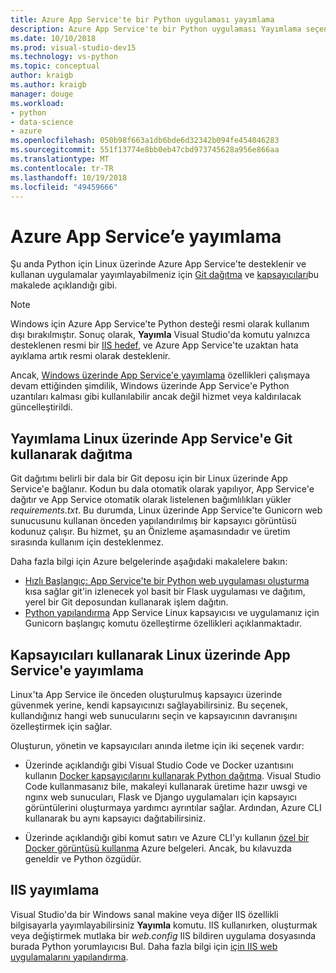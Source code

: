 ```yaml
---
title: Azure App Service'te bir Python uygulaması yayımlama
description: Azure App Service'te bir Python uygulaması Yayımlama seçenekleri.
ms.date: 10/10/2018
ms.prod: visual-studio-dev15
ms.technology: vs-python
ms.topic: conceptual
author: kraigb
ms.author: kraigb
manager: douge
ms.workload:
- python
- data-science
- azure
ms.openlocfilehash: 050b98f663a1db6bde6d32342b094fe454046283
ms.sourcegitcommit: 551f13774e8bb0eb47cbd973745628a956e866aa
ms.translationtype: MT
ms.contentlocale: tr-TR
ms.lasthandoff: 10/19/2018
ms.locfileid: "49459666"
---
```

# <a name="publish-to-azure-app-service"></a>Azure App Service’e yayımlama

Şu anda Python için Linux üzerinde Azure App Service'te desteklenir ve kullanan uygulamalar yayımlayabilmeniz için [Git dağıtma](#publish-to-app-service-on-linux-using-git-deploy) ve [kapsayıcıları](#publish-to-app-service-on-linux-using-containers)bu makalede açıklandığı gibi.

> [!Note]
> Windows için Azure App Service'te Python desteği resmi olarak kullanım dışı bırakılmıştır. Sonuç olarak, **Yayımla** Visual Studio'da komutu yalnızca desteklenen resmi bir [IIS hedef](#publish-to-iis), ve Azure App Service'te uzaktan hata ayıklama artık resmi olarak desteklenir.
>
> Ancak, [Windows üzerinde App Service'e yayımlama](publish-to-app-service-windows.md) özellikleri çalışmaya devam ettiğinden şimdilik, Windows üzerinde App Service'e Python uzantıları kalması gibi kullanılabilir ancak değil hizmet veya kaldırılacak güncelleştirildi.

## <a name="publish-to-app-service-on-linux-using-git-deploy"></a>Yayımlama Linux üzerinde App Service'e Git kullanarak dağıtma

Git dağıtımı belirli bir dala bir Git deposu için bir Linux üzerinde App Service'e bağlanır. Kodun bu dala otomatik olarak yapılıyor, App Service'e dağıtır ve App Service otomatik olarak listelenen bağımlılıkları yükler *requirements.txt*. Bu durumda, Linux üzerinde App Service'te Gunicorn web sunucusunu kullanan önceden yapılandırılmış bir kapsayıcı görüntüsü kodunuz çalışır. Bu hizmet, şu an Önizleme aşamasındadır ve üretim sırasında kullanım için desteklenmez.

Daha fazla bilgi için Azure belgelerinde aşağıdaki makalelere bakın:

- [Hızlı Başlangıç: App Service'te bir Python web uygulaması oluşturma](/azure/app-service/containers/quickstart-python?toc=%2Fpython%2Fazure%2FTOC.json) kısa sağlar git'in izlenecek yol basit bir Flask uygulaması ve dağıtım, yerel bir Git deposundan kullanarak işlem dağıtın.
- [Python yapılandırma](/azure/app-service/containers/how-to-configure-python) App Service Linux kapsayıcısı ve uygulamanız için Gunicorn başlangıç komutu özelleştirme özellikleri açıklanmaktadır.

## <a name="publish-to-app-service-on-linux-using-containers"></a>Kapsayıcıları kullanarak Linux üzerinde App Service'e yayımlama

Linux'ta App Service ile önceden oluşturulmuş kapsayıcı üzerinde güvenmek yerine, kendi kapsayıcınızı sağlayabilirsiniz. Bu seçenek, kullandığınız hangi web sunucularını seçin ve kapsayıcının davranışını özelleştirmek için sağlar.

Oluşturun, yönetin ve kapsayıcıları anında iletme için iki seçenek vardır:

- Üzerinde açıklandığı gibi Visual Studio Code ve Docker uzantısını kullanın [Docker kapsayıcılarını kullanarak Python dağıtma](https://code.visualstudio.com/docs/python/tutorial-deploy-containers). Visual Studio Code kullanmasanız bile, makaleyi kullanarak üretime hazır uwsgi ve ngınx web sunucuları, Flask ve Django uygulamaları için kapsayıcı görüntülerini oluşturmaya yardımcı ayrıntılar sağlar. Ardından, Azure CLI kullanarak bu aynı kapsayıcı dağıtabilirsiniz.

- Üzerinde açıklandığı gibi komut satırı ve Azure CLI'yı kullanın [özel bir Docker görüntüsü kullanma](/azure/app-service/containers/tutorial-custom-docker-image) Azure belgeleri. Ancak, bu kılavuzda geneldir ve Python özgüdür.

## <a name="publish-to-iis"></a>IIS yayımlama

Visual Studio'da bir Windows sanal makine veya diğer IIS özellikli bilgisayarla yayımlayabilirsiniz **Yayımla** komutu. IIS kullanırken, oluşturmak veya değiştirmek mutlaka bir *web.config* IIS bildiren uygulama dosyasında burada Python yorumlayıcısı Bul. Daha fazla bilgi için [için IIS web uygulamalarını yapılandırma](configure-web-apps-for-iis-windows.md).
